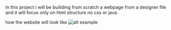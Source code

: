 In this project i will be builiding from scratch a webpage from a designer file and it will focus only on html structure no css or java.


how the website will look like 
![alt example](https://www.figma.com/file/yRdSGrt6hf1WYWIz8KV46f/Homepage?node-id=0%3A1&t=N97LW9VA4nsjGRHh-0) 